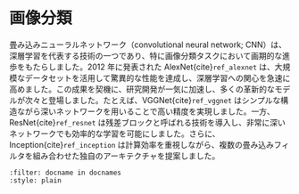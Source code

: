# 画像分類


畳み込みニューラルネットワーク（convolutional neural network; CNN）は、深層学習を代表する技術の一つであり、特に画像分類タスクにおいて画期的な進歩をもたらしました。2012 年に発表された AlexNet{cite}`ref_alexnet` は、大規模なデータセットを活用して驚異的な性能を達成し、深層学習への関心を急速に高めました。この成果を契機に、研究開発が一気に加速し、多くの革新的なモデルが次々と登場しました。たとえば、VGGNet{cite}`ref_vggnet` はシンプルな構造ながら深いネットワークを用いることで高い精度を実現しました。一方、ResNet{cite}`ref_resnet` は残差ブロックと呼ばれる技術を導入し、非常に深いネットワークでも効率的な学習を可能にしました。さらに、Inception{cite}`ref_inception` は計算効率を重視しながら、複数の畳み込みフィルタを組み合わせた独自のアーキテクチャを提案しました。




```{bibliography} ../references.bib
:filter: docname in docnames
:style: plain
```

